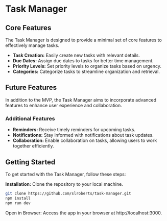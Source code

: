 # Task Manager

## Core Features

The Task Manager is designed to provide a minimal set of core features to effectively manage tasks.

- **Task Creation:** Easily create new tasks with relevant details.
- **Due Dates:** Assign due dates to tasks for better time management.
- **Priority Levels:** Set priority levels to organize tasks based on urgency.
- **Categories:** Categorize tasks to streamline organization and retrieval.

## Future Features

In addition to the MVP, the Task Manager aims to incorporate advanced features to enhance user experience and collaboration.

### Additional Features

- **Reminders:** Receive timely reminders for upcoming tasks.
- **Notifications:** Stay informed with notifications about task updates.
- **Collaboration:** Enable collaboration on tasks, allowing users to work together efficiently.

## Getting Started

To get started with the Task Manager, follow these steps:

**Installation:** Clone the repository to your local machine.

```bash
git clone https://github.com/slroberts/task-manager.git
npm install
npm run dev
```

Open in Browser: Access the app in your browser at http://localhost:3000.
